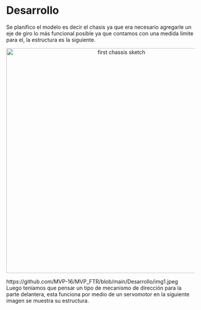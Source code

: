 <h1>Desarrollo</h1>
Se planifico el modelo  es decir el chasis ya que era necesario agregarle un eje de giro  lo más funcional posible ya que contamos con una medida limite para el, la estructura es la siguiente.

<p align="center">
  <img src="https://github.com/MVP-16/MVP_FTR/blob/main/Desarrollo/img1.jpeg
" alt="first chassis sketch" width="600" />
</p>
https://github.com/MVP-16/MVP_FTR/blob/main/Desarrollo/img1.jpeg
<br>Luego teníamos que pensar un tipo de mecanismo de dirección para la parte delantera, esta funciona por medio de un servomotor en la siguiente imagen se muestra su estructura.
